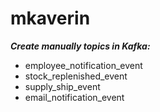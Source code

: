 # mkaverin

***Create manually topics in Kafka:***

- employee_notification_event
- stock_replenished_event
- supply_ship_event
- email_notification_event

